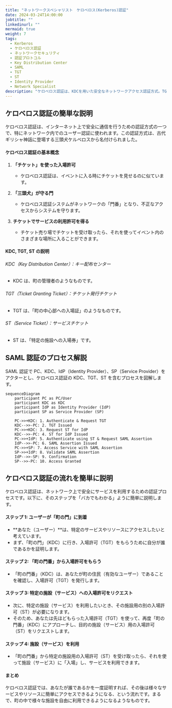 ```yaml
---
title: "ネットワークスペシャリスト　ケロベロス(Kerberos)認証"
date: 2024-03-24T14:00:00
jobtitle: ""
linkedinurl: ""
mermaid: true
weight: 7
tags:
  - Kerberos
  - ケロベロス認証
  - ネットワークセキュリティ
  - 認証プロトコル
  - Key Distribution Center
  - SAML
  - TGT
  - ST
  - Identity Provider
  - Network Specialist
description: "ケロベロス認証は、KDCを用いた安全なネットワークアクセス認証方式。TGTとSTによるチケットベースの認証プロセスを解説し、SAMLとの関連も説明します。"
---
```


## ケロベロス認証の簡単な説明

ケロベロス認証は、インターネット上で安全に通信を行うための認証方式の一つで、特にネットワーク内でのユーザー認証に使われます。この認証方式は、古代ギリシャ神話に登場する三頭犬ケルベロスから名付けられました。

#### ケロベロス認証の基本概念

1. **「チケット」を使った入場許可**

   - ケロベロス認証は、イベントに入る時にチケットを見せるのに似ています。

2. **「三頭犬」が守る門**

   - ケロベロス認証システムがネットワークの「門番」となり、不正なアクセスからシステムを守ります。

3. **チケットでサービスの利用許可を得る**
   - チケット売り場でチケットを受け取ったら、それを使ってイベント内のさまざまな場所に入ることができます。

#### KDC, TGT, ST の説明

###### KDC（Key Distribution Center）：キー配布センター

- KDC は、町の管理者のようなものです。

###### TGT（Ticket Granting Ticket）：チケット発行チケット

- TGT は、「町の中心部への入場証」のようなものです。

###### ST（Service Ticket）：サービスチケット

- ST は、「特定の施設への入場券」です。

## SAML 認証のプロセス解説

SAML 認証で PC、KDC、IdP（Identity Provider）、SP（Service Provider）をアクターとし、ケロベロス認証の KDC、TGT、ST を含むプロセスを図解します。

```mermaid
sequenceDiagram
    participant PC as PC/User
    participant KDC as KDC
    participant IdP as Identity Provider (IdP)
    participant SP as Service Provider (SP)

    PC->>+KDC: 1. Authenticate & Request TGT
    KDC-->>-PC: 2. TGT Issued
    PC->>+KDC: 3. Request ST for IdP
    KDC-->>-PC: 4. ST for IdP Issued
    PC->>+IdP: 5. Authenticate using ST & Request SAML Assertion
    IdP-->>-PC: 6. SAML Assertion Issued
    PC->>+SP: 7. Access Service with SAML Assertion
    SP->>+IdP: 8. Validate SAML Assertion
    IdP-->>-SP: 9. Confirmation
    SP-->>-PC: 10. Access Granted
```

## ケロベロス認証の流れを簡単に説明

ケロベロス認証は、ネットワーク上で安全にサービスを利用するための認証プロセスです。以下に、そのステップを「バカでもわかる」ように簡単に説明します。

#### ステップ 1: ユーザーが「町の門」に到着

- **あなた（ユーザー）**は、特定のサービスやリソースにアクセスしたいと考えています。
- まず、「町の門」（KDC）に行き、入場許可（TGT）をもらうために自分が誰であるかを証明します。

#### ステップ 2: 「町の門番」から入場許可をもらう

- 「町の門番」（KDC）は、あなたが町の住民（有効なユーザー）であることを確認し、入場許可（TGT）を発行します。

#### ステップ 3: 特定の施設（サービス）への入場許可をリクエスト

- 次に、特定の施設（サービス）を利用したいとき、その施設用の別の入場許可（ST）が必要になります。
- そのため、あなたは先ほどもらった入場許可（TGT）を使って、再度「町の門番」（KDC）にアプローチし、目的の施設（サービス）用の入場許可（ST）をリクエストします。

#### ステップ 4: 施設（サービス）を利用

- 「町の門番」から特定の施設用の入場許可（ST）を受け取ったら、それを使って施設（サービス）に「入場」し、サービスを利用できます。

#### まとめ

ケロベロス認証では、あなたが誰であるかを一度証明すれば、その後は様々なサービスやリソースに簡単にアクセスできるようになる、という流れです。まるで、町の中で様々な施設を自由に利用できるようになるようなものです。
